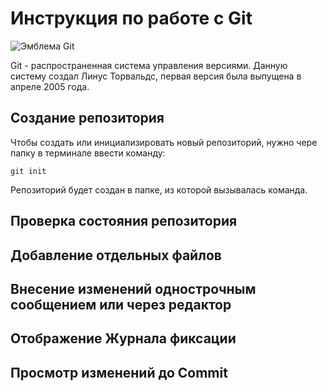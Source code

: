 # **Инструкция по работе с Git**

![Эмблема Git](git_icon.jpeg)

Git - распространенная система управления версиями. Данную систему создал Линус Торвальдс, первая версия была выпущена в апреле 2005 года.

## Создание репозитория

Чтобы создать или инициализировать новый репозиторий, нужно чере папку в терминале ввести команду:

    git init

Репозиторий будет создан в папке, из которой вызывалась команда.



## Проверка состояния репозитория

## Добавление отдельных файлов

## Внесение изменений однострочным сообщением или через редактор

## Отображение Журнала фиксации

## Просмотр изменений до __Commit__